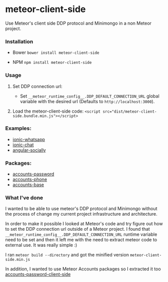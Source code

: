 # meteor-client-side

Use Meteor's client side DDP protocol and Minimongo in a non Meteor project.


### Installation

* Bower
`bower install meteor-client-side`

* NPM
`npm install meteor-client-side`


### Usage

1. Set DDP connection url:

    * Set `__meteor_runtime_config__.DDP_DEFAULT_CONNECTION_URL` global variable with the desired url (Defaults to `http://localhost:3000`).

2. Load the meteor-client-side code:
    `<script src="dist/meteor-client-side.bundle.min.js"></script>`


### Examples:

- [ionic-whatsapp](https://github.com/idanwe/ionic-whatsapp)
- [ionic-chat](https://github.com/idanwe/meetup-NY-meteor-ionic-chat)
- [angular-socially](https://github.com/idanwe/angular-socially-client-side)

### Packages:

- [accounts-password](https://github.com/idanwe/accounts-password-client-side)
- [accounts-phone](https://github.com/okland/accounts-phone)
- [accounts-base](https://github.com/idanwe/accounts-base-client-side)


### What I've done

I wanted to be able to use meteor's DDP protocol and Minimongo without the process of change my current project infrastructure and architecture.

In order to make it possible I looked at Meteor's code and try figure out how to set the DDP connection url outside of a Meteor project.
I found that `__meteor_runtime_config__.DDP_DEFAULT_CONNECTION_URL` runtime variable need to be set and then it left me with the need to extract meteor code to external use. It was really simple :)

I ran `meteor build --directory` and got the minified version `meteor-client-side.min.js`

In addition, I wanted to use Meteor Accounts packages so I extracted it too [accounts-password-client-side][accounts-password-client-side]

[accounts-password-client-side]: https://github.com/idanwe/accounts-password-client-side
